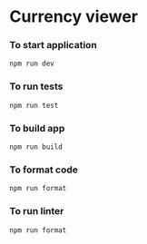 # Currency viewer

### To start application 
`
npm run dev
`

### To run tests
`
npm run test
`

### To build app
`
npm run build
`

### To format code 
`
npm run format 
`

### To run linter
`
npm run format
`
